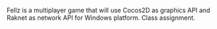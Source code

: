 Fellz is a multiplayer game that will use Cocos2D as graphics API and Raknet as network API for Windows platform. Class assignment.